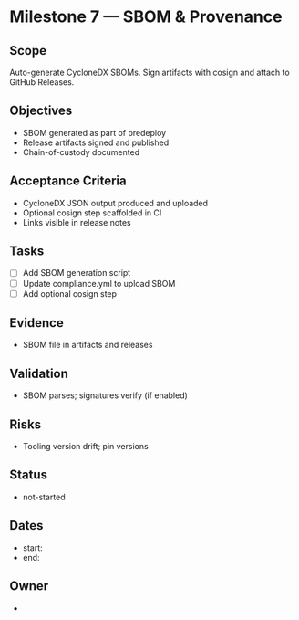 # Milestone 7 — SBOM & Provenance

## Scope

Auto-generate CycloneDX SBOMs. Sign artifacts with cosign and attach to GitHub Releases.

## Objectives

- SBOM generated as part of predeploy
- Release artifacts signed and published
- Chain-of-custody documented

## Acceptance Criteria

- CycloneDX JSON output produced and uploaded
- Optional cosign step scaffolded in CI
- Links visible in release notes

## Tasks

- [ ] Add SBOM generation script
- [ ] Update compliance.yml to upload SBOM
- [ ] Add optional cosign step

## Evidence

- SBOM file in artifacts and releases

## Validation

- SBOM parses; signatures verify (if enabled)

## Risks

- Tooling version drift; pin versions

## Status

- not-started

## Dates

- start:
- end:

## Owner

-
